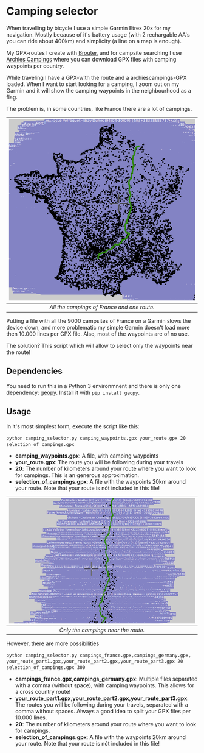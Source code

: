 # Camping selector

When travelling by bicycle I use a simple Garmin Etrex 20x for my navigation. Mostly because of it's battery usage (with 2 rechargable AA's you can ride about 400km) and simplicity (a line on a map is enough).

My GPX-routes I create with [Brouter](http://brouter.de/brouter-web/), and for campsite searching I use [Archies Campings](http://www.archiescampings.eu/) where you can download GPX files with camping waypoints per country.

While traveling I have a GPX-with the route and a archiescampings-GPX loaded. When I want to start looking for a camping, I zoom out on my Garmin and it will show the camping waypoints in the neighbourhood as a flag.

The problem is, in some countries, like France there are a lot of campings. 

| ![France drawn with campings](france.png)
|:--:| 
| *All the campings of France and one route.* |

Putting a file with all the 9000 campsites of France on a Garmin slows the device down, and more problematic my simple Garmin doesn't load more then 10.000 lines per GPX file. Also, most of the waypoints are of no use.

The solution? This script which will allow to select only the waypoints near the route!

## Dependencies

You need to run this in a Python 3 environmnent and there is only one dependency: [geopy](https://pypi.org/project/geopy/). Install it with `pip install geopy`.

## Usage

In it's most simplest form, execute the script like this:

```
python camping_selector.py camping_waypoints.gpx your_route.gpx 20 selection_of_campings.gpx
```

- **camping_waypoints.gpx**: A file, with camping waypoints
- **your_route.gpx**: The route you will be following during your travels
- **20**: The number of kilometers around your route where you want to look for campings. This is an generous approximation.
- **selection_of_campings.gpx**: A file with the waypoints 20km around your route. Note that your route is nót included in this file!

| ![Campings near the route](route.png)
|:--:| 
| *Only the campings near the route.* |


However, there are more possibilities

```
python camping_selector.py campings_france.gpx,campings_germany.gpx, your_route_part1.gpx,your_route_part2.gpx,your_route_part3.gpx 20 selection_of_campings.gpx 300
```

- **campings_france.gpx,campings_germany.gpx**: Multiple files separated with a comma (without space), with camping waypoints. This allows for a cross country route!
- **your_route_part1.gpx,your_route_part2.gpx,your_route_part3.gpx**: The routes you will be following during your travels, separated with a comma without spaces. Always a good idea to split your GPX files per 10.000 lines.
- **20**: The number of kilometers around your route where you want to look for campings.
- **selection_of_campings.gpx**: A file with the waypoints 20km around your route. Note that your route is nót included in this file!
